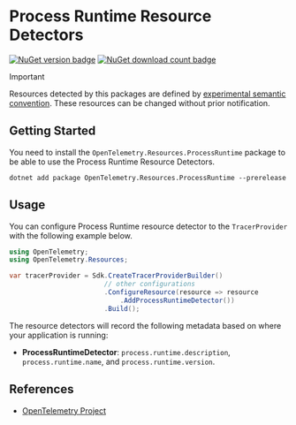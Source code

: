 # Process Runtime Resource Detectors

[![NuGet version badge](https://img.shields.io/nuget/v/OpenTelemetry.Resources.ProcessRuntime)](https://www.nuget.org/packages/OpenTelemetry.Resources.ProcessRuntime)
[![NuGet download count badge](https://img.shields.io/nuget/dt/OpenTelemetry.Resources.ProcessRuntime)](https://www.nuget.org/packages/OpenTelemetry.Resources.ProcessRuntime)

> [!IMPORTANT]
> Resources detected by this packages are defined by [experimental semantic convention](https://github.com/open-telemetry/semantic-conventions/blob/v1.24.0/docs/resource/process.md#process-runtimes).
> These resources can be changed without prior notification.

## Getting Started

You need to install the
`OpenTelemetry.Resources.ProcessRuntime` package to be able to use the
Process Runtime Resource Detectors.

```shell
dotnet add package OpenTelemetry.Resources.ProcessRuntime --prerelease
```

## Usage

You can configure Process Runtime resource detector to
the `TracerProvider` with the following example below.

```csharp
using OpenTelemetry;
using OpenTelemetry.Resources;

var tracerProvider = Sdk.CreateTracerProviderBuilder()
                        // other configurations
                        .ConfigureResource(resource => resource
                            .AddProcessRuntimeDetector())
                        .Build();
```

The resource detectors will record the following metadata based on where
your application is running:

- **ProcessRuntimeDetector**: `process.runtime.description`, `process.runtime.name`,
  and `process.runtime.version`.

## References

- [OpenTelemetry Project](https://opentelemetry.io/)
